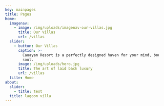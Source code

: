 ```yaml
---
key: mainpages
title: Pages
home:
  imagenav:
    - image: /img/uploads/imagenav-our-villas.jpg
      title: Our Villas
      url: /villas
  slider:
    - button: Our Villas
      caption: >-
        Cauayan Resort is a perfectly designed haven for your mind, body, and
        soul.
      image: /img/uploads/hero.jpg
      title: The art of laid back luxury
      url: /villas
  title: Home
about:
  slider:
    - title: test
  title: lagoon villa
---
```


